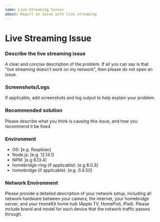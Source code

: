 ```yaml
---
name: Live Streaming Issues
about: Report an issue with live streaming
---
```


<!--
Please search for open and closed GitHub issues that match your situation before opening a new bug report.

PLEASE THOROUGHLY READ https://github.com/dgreif/ring/wiki/Camera-Troubleshooting#live-stream-troubleshooting BEFORE OPENING AN ISSUE

**Please Note**: Live streaming issues are extremely difficult to diagnose and reproduce.  If you have followed all of the advice in the wiki and still have issues, there is likely nothing that I can do for you.  Please only open an issue if you have a deep understanding of the network issue and have an actual suggestion for how to fix it.
-->

# Live Streaming Issue

### Describe the live streaming issue
<!-- ✍️edit: --> A clear and concise description of the problem.  If all you can say is that "live streaming doesn't work on my network", then please do not open an issue.

### Screenshots/Logs
<!-- ✍️edit: --> If applicable, add screenshots and log output to help explain your problem.

### Recommended solution
<!-- ✍️edit: --> Please describe what you think is causing this issue, and how you recommend it be fixed

### Environment
<!-- ✍️edit: -->
 - OS: [e.g. Raspbian]
 - Node.js: [e.g. 12.14.1] <!-- run `node -v` to get current version -->
 - NPM: [e.g 6.13.4] <!-- run `npm -v` to get current version -->
 - homebridge-ring (if applicable): [e.g 6.0.3]
 - homebridge (if applicable): [e.g. 0.4.50]

### Network Environment
<!-- ✍️edit: --> Please provide a detailed description of your network setup, including all network hardware between your camera, the internet, your homebridge server, and your HomeKit home hub (Apple TV, HomePod, iPad).  Please include brand and model for each device that the network traffic passes through.

